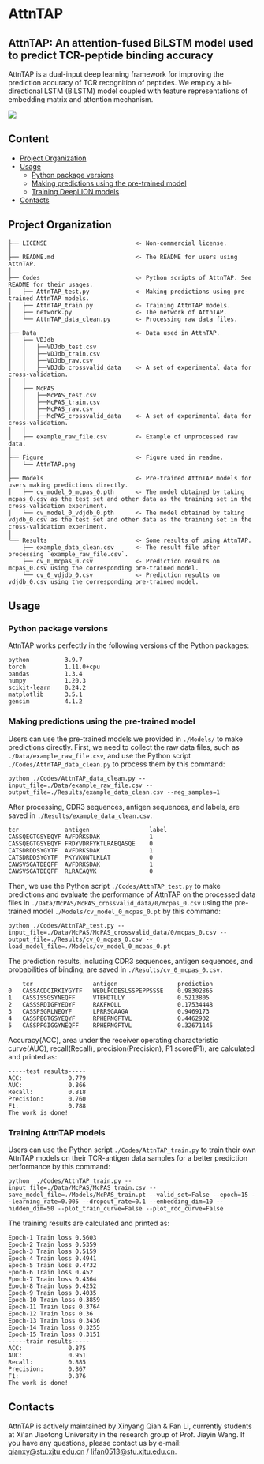 ﻿AttnTAP
========

AttnTAP: An attention-fused BiLSTM model used to predict TCR-peptide binding accuracy
------------------------------------------------------------------------

AttnTAP is a dual-input deep learning framework for improving the prediction accuracy of TCR recognition of peptides. We employ a bi-directional LSTM (BiLSTM) model coupled with feature representations of embedding matrix and attention mechanism.

![](Figure/AttnTAP.tif)


## Content
<!-- @import "[TOC]" {cmd="toc" depthFrom=1 depthTo=6 orderedList=false} -->

<!-- code_chunk_output -->
- [Project Organization](#project-organization)
- [Usage](#usage)
  - [Python package versions](#python-package-versions)
  - [Making predictions using the pre-trained model](#making-predictions-using-the-pre-trained-model)
  - [Training DeepLION models](#training-deeplion-models)
- [Contacts](#contacts)


<!-- /code_chunk_output -->


## Project Organization

    ├── LICENSE                         <- Non-commercial license.
    │     
    ├── README.md                       <- The README for users using AttnTAP.
    │ 
    ├── Codes                           <- Python scripts of AttnTAP. See README for their usages.
    │   ├── AttnTAP_test.py             <- Making predictions using pre-trained AttnTAP models.
    │   ├── AttnTAP_train.py            <- Training AttnTAP models.
    │   ├── network.py                  <- The network of AttnTAP.
    │   └── AttnTAP_data_clean.py       <- Processing raw data files.
    │
    ├── Data                            <- Data used in AttnTAP.
    │   ├── VDJdb
    │   │   ├──VDJdb_test.csv  
    │   │   ├──VDJdb_train.csv   
    │   │   ├──VDJdb_raw.csv   
    │   │   ├──VDJdb_crossvalid_data    <- A set of experimental data for cross-validation.
    │   │ 
    │   ├── McPAS
    │   │   ├──McPAS_test.csv  
    │   │   ├──McPAS_train.csv   
    │   │   ├──McPAS_raw.csv   
    │   │   ├──McPAS_crossvalid_data    <- A set of experimental data for cross-validation.
    │   │  
    │   ├── example_raw_file.csv        <- Example of unprocessed raw data.
    │  
    ├── Figure                          <- Figure used in readme.
    │   └── AttnTAP.png 
    │
    ├── Models                          <- Pre-trained AttnTAP models for users making predictions directly.               
    │   ├── cv_model_0_mcpas_0.pth      <- The model obtained by taking mcpas_0.csv as the test set and other data as the training set in the cross-validation experiment.
    │   └── cv_model_0_vdjdb_0.pth      <- The model obtained by taking vdjdb_0.csv as the test set and other data as the training set in the cross-validation experiment.
    │      
    └── Results                         <- Some results of using AttnTAP.
        ├── example_data_clean.csv      <- The result file after processing `example_raw_file.csv`.
        ├── cv_0_mcpas_0.csv            <- Prediction results on mcpas_0.csv using the corresponding pre-trained model.
        └── cv_0_vdjdb_0.csv            <- Prediction results on vdjdb_0.csv using the corresponding pre-trained model.

## Usage

### Python package versions

AttnTAP works perfectly in the following versions of the Python packages:

    python          3.9.7
    torch           1.11.0+cpu
    pandas          1.3.4
    numpy           1.20.3
    scikit-learn    0.24.2
    matplotlib      3.5.1
    gensim          4.1.2

### Making predictions using the pre-trained model

Users can use the pre-trained models we provided in `./Models/` to make predictions directly.
First, we need to collect the raw data files, such as `./Data/example_raw_file.csv`, and use the Python script `./Codes/AttnTAP_data_clean.py` to process them by this command:

    python ./Codes/AttnTAP_data_clean.py --input_file=./Data/example_raw_file.csv --output_file=./Results/example_data_clean.csv --neg_samples=1

After processing, CDR3 sequences, antigen sequences, and labels, are saved in `./Results/example_data_clean.csv`.

    tcr             antigen	                label
    CASSQEGTGSYEQYF	AVFDRKSDAK              1
    CASSQEGTGSYEQYF	FRDYVDRFYKTLRAEQASQE    0
    CATSDRDDSYGYTF	AVFDRKSDAK              1
    CATSDRDDSYGYTF	PKYVKQNTLKLAT           0
    CAWSVSGATDEQFF	AVFDRKSDAK              1
    CAWSVSGATDEQFF	RLRAEAQVK               0

Then, we use the Python script `./Codes/AttnTAP_test.py` to make predictions and evaluate the performance of AttnTAP  on the processed data files in `./Data/McPAS/McPAS_crossvalid_data/0/mcpas_0.csv` using the pre-trained model `./Models/cv_model_0_mcpas_0.pt` by this command:

    python ./Codes/AttnTAP_test.py --input_file=./Data/McPAS/McPAS_crossvalid_data/0/mcpas_0.csv --output_file=./Results/cv_0_mcpas_0.csv --load_model_file=./Models/cv_model_0_mcpas_0.pt

The prediction results, including CDR3 sequences, antigen sequences, and probabilities of binding, are saved in `./Results/cv_0_mcpas_0.csv.`

    	tcr                 antigen                 prediction
    0	CASSACDCIRKIYGYTF   WEDLFCDESLSSPEPPSSSE    0.98302865
    1	CASSISSGSYNEQFF     VTEHDTLLY               0.5213805
    2	CASSSRDIGFYEQYF     RAKFKQLL                0.17534448
    3	CASSPSGRLNEQYF      LPRRSGAAGA              0.9469173
    4	CASSPEGTGSYEQYF     RPHERNGFTVL             0.4462932
    5	CASSPPGIGGYNEQFF    RPHERNGFTVL             0.32671145

Accuracy(ACC), area under the receiver operating characteristic curve(AUC), recall(Recall), precision(Precision), F1 score(F1), are calculated and printed as:

    -----test results-----
    ACC:             0.779
    AUC:             0.866
    Recall:          0.818
    Precision:       0.760
    F1:              0.788
    The work is done!

### Training AttnTAP models

Users can use the Python script `./Codes/AttnTAP_train.py` to train their own AttnTAP models on their TCR-antigen data samples for a better prediction performance by this command:

    python  ./Codes/AttnTAP_train.py --input_file=./Data/McPAS/McPAS_train.csv --save_model_file=./Models/McPAS_train.pt --valid_set=False --epoch=15 --learning_rate=0.005 --dropout_rate=0.1 --embedding_dim=10 --hidden_dim=50 --plot_train_curve=False --plot_roc_curve=False

The training results are calculated and printed as:
```
Epoch-1 Train loss 0.5603
Epoch-2 Train loss 0.5359
Epoch-3 Train loss 0.5159
Epoch-4 Train loss 0.4941
Epoch-5 Train loss 0.4732
Epoch-6 Train loss 0.452
Epoch-7 Train loss 0.4364
Epoch-8 Train loss 0.4252
Epoch-9 Train loss 0.4035
Epoch-10 Train loss 0.3859
Epoch-11 Train loss 0.3764
Epoch-12 Train loss 0.36
Epoch-13 Train loss 0.3436
Epoch-14 Train loss 0.3255
Epoch-15 Train loss 0.3151
-----train results-----
ACC:             0.875
AUC:             0.951
Recall:          0.885
Precision:       0.867
F1:              0.876
The work is done!
```
## Contacts
AttnTAP is actively maintained by Xinyang Qian & Fan Li, currently students at Xi'an Jiaotong University in the research group of Prof. Jiayin Wang.
If you have any questions, please contact us by e-mail: qianxy@stu.xjtu.edu.cn / lifan0513@stu.xjtu.edu.cn.






